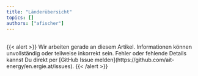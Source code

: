 ```yaml
---
title: "Länderübersicht"
topics: [] 
authors: ["afischer"]
---
```


<!-- Will be designed soon. Overview with Graphic and links to country pages. -->

<br>
{{< alert >}}
Wir arbeiten gerade an diesem Artikel. Informationen können unvollständig oder teilweise inkorrekt sein. Fehler oder fehlende Details kannst Du direkt per [GitHub Issue melden](https://github.com/ait-energy/en.ergie.at/issues).
{{< /alert >}}
<br>

<!--
{{< embed_article link="/themen/kapazitaetsmechanismen/laenderuebersicht/deutschland" >}}
<div class="h-8"></div>
{{< embed_article link="/themen/kapazitaetsmechanismen/laenderuebersicht/finnland" >}}
<div class="h-8"></div>
{{< embed_article link="/themen/kapazitaetsmechanismen/laenderuebersicht/frankreich" >}}
<div class="h-8"></div>
{{< embed_article link="/themen/kapazitaetsmechanismen/laenderuebersicht/kroatien" >}}
<div class="h-8"></div>
{{< embed_article link="/themen/kapazitaetsmechanismen/laenderuebersicht/portugal" >}}
<div class="h-8"></div>
{{< embed_article link="/themen/kapazitaetsmechanismen/laenderuebersicht/schweden" >}}
<div class="h-8"></div>
{{< embed_article link="/themen/kapazitaetsmechanismen/laenderuebersicht/spanien" >}}
<div class="h-8"></div>
{{< embed_article link="/themen/kapazitaetsmechanismen/laenderuebersicht/irland" >}}
<div class="h-8"></div>
{{< embed_article link="/themen/kapazitaetsmechanismen/laenderuebersicht/italien" >}}
-->
